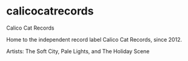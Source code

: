 # calicocatrecords
Calico Cat Records

Home to the independent record label Calico Cat Records, since 2012.

Artists: The Soft City, Pale Lights, and The Holiday Scene
